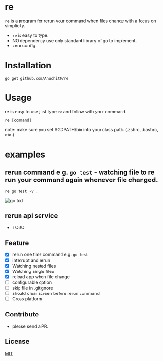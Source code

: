 
# re

`re` is a program for rerun your command when files change with a focus on simplicity.

- `re` is easy to type.
- NO dependency use only standard library of go to implement.
- zero config.

# Installation
```
go get github.com/AnuchitO/re
```

# Usage
re is easy to use just type `re` and follow with your command.
```
re [command]
```
note: make sure you set $GOPATH/bin into your class path. (.zshrc, .bashrc, etc.)

# examples
## rerun command e.g. `go test` - watching file to re run your command again whenever file changed.
```
re go test -v .
```

![go tdd](../assets/example_tdd_i.gif?raw=true)

## rerun api service
- TODO

## Feature
* [x] rerun one time command e.g. `go test`
* [x] interrupt and rerun
* [x] Watching nested files
* [x] Watching single files
* [x] reload app when file change
* [ ] configurable option
* [ ] skip file in .gitignore
* [ ] should clear screen before rerun command
* [ ] Cross platform

## Contribute
- please send a PR.

## License
[MIT](https://github.com/AnuchitO/re/blob/master/LICENSE)
